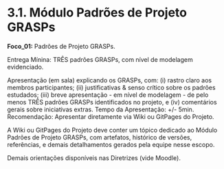 # 3.1. Módulo Padrões de Projeto GRASPs

**Foco_01:** Padrões de Projeto GRASPs.

Entrega Mínina: TRÊS padrões GRASPs, com nível de modelagem evidenciado.

Apresentação (em sala) explicando os GRASPs, com: (i) rastro claro aos membros participantes; (ii) justificativas & senso crítico sobre os padrões estudados; (iii) breve apresentação - em nível de modelagem - de pelo menos TRÊS padrões GRASPs identificados no projeto, e (iv) comentários gerais sobre iniciativas extras. Tempo da Apresentação: +/- 5min. Recomendação: Apresentar diretamente via Wiki ou GitPages do Projeto.

A Wiki ou GitPages do Projeto deve conter um tópico dedicado ao Módulo Padrões de Projeto GRASPs, com artefatos, histórico de versões, referências, e demais detalhamentos gerados pela equipe nesse escopo.

Demais orientações disponíveis nas Diretrizes (vide Moodle).
